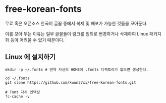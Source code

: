 # free-korean-fonts
무료 혹은 오픈소스 한국어 글꼴 중에서 복제 및 배포가 가능한 것들을 모아둔다.

이를 모아 두는 이유는 일부 글꼴들이 링크를 임의로 변경하거나 삭제하여 Linux 패키지화 등이 어려울 수 있기 때문이다.

## Linux 에 설치하기
```
mkdir -p ~/.fonts # 만약 자신의 HOME에 .fonts 디렉토리가 없으면 생성한다.

cd ~/.fonts
git clone https://github.com/kwon37xi/free-korean-fonts.git

# Font 다시 인덱싱
fc-cache -v
```
